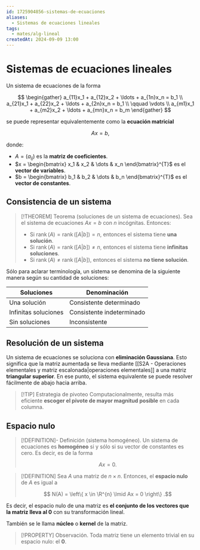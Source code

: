```yaml
---
id: 1725904856-sistemas-de-ecuaciones
aliases:
  - Sistemas de ecuaciones lineales
tags:
  - mates/alg-lineal
createdAt: 2024-09-09 13:00
---
```


# Sistemas de ecuaciones lineales

Un sistema de ecuaciones de la forma

$$
\begin{gather}
a_{11}x_1 + a_{12}x_2 + \ldots + a_{1n}x_n = b_1 \\
a_{21}x_1 + a_{22}x_2 + \ldots + a_{2n}x_n = b_1 \\
\qquad \vdots \\
a_{m1}x_1 + a_{m2}x_2 + \ldots + a_{mn}x_n = b_m
\end{gather}
$$

se puede representar equivalentemente como la **ecuación matricial**

$$
Ax = b
,$$

donde:

- $A = (a_{ij})$ es la **matriz de coeficientes**.
- $x = \begin{bmatrix} x_1 & x_2 & \dots & x_n \end{bmatrix}^{T}$  es el **vector de variables**.
- $b = \begin{bmatrix} b_1 & b_2 & \dots & b_n \end{bmatrix}^{T}$ es el **vector de constantes**.

## Consistencia de un sistema

> [!THEOREM] Teorema (soluciones de un sistema de ecuaciones).
> Sea el sistema de ecuaciones $Ax = b$ con $n$ incógnitas. Entonces:
> 
> - Si $\operatorname{rank}(A) = \operatorname{rank}([A | b]) = n$, entonces el sistema tiene **una solución**.
> - Si $\operatorname{rank}(A) = \operatorname{rank}([A | b]) \neq n$, entonces el sistema tiene **infinitas soluciones**.
> - Si $\operatorname{rank}(A) \neq \operatorname{rank}([A | b])$, entonces el sistema **no tiene solución**.

Sólo para aclarar terminología, un sistema se denomina de la siguiente manera según su cantidad de soluciones:

| Soluciones           | Denominación              |
| -------------------- | ------------------------- |
| Una solución         | Consistente determinado   |
| Infinitas soluciones | Consistente indeterminado |
| Sin soluciones       | Inconsistente             |

## Resolución de un sistema

Un sistema de ecuaciones se soluciona con **eliminación Gaussiana**. Esto significa que la matriz aumentada se lleva mediante [[S2A - Operaciones elementales y matriz escalonada|operaciones elementales]] a una matriz **triangular superior**. En ese punto, el sistema equivalente se puede resolver fácilmente de abajo hacia arriba.

> [!TIP] Estrategia de pivoteo
> Computacionalmente, resulta más eficiente **escoger el pivote de mayor magnitud posible** en cada columna.

## Espacio nulo

> [!DEFINITION]- Definición (sistema homogéneo).
> Un sistema de ecuaciones es **homogéneo** si y sólo si su vector de constantes es cero. Es decir, es de la forma
> 
> $$
> Ax = 0
> .$$

> [!DEFINITION]
> Sea $A$ una matriz de $n \times n$. Entonces, el **espacio nulo** de $A$ es igual a
> 
> $$
> N(A) = \left\{ x \in \R^{n} \lmid Ax = 0 \right\}
> .$$

Es decir, el espacio nulo de una matriz es **el conjunto de los vectores que la matriz lleva al $0$** con su transformación lineal.

También se le llama **núcleo** o **kernel** de la matriz.

> [!PROPERTY] Observación.
> Toda matriz tiene un elemento trivial en su espacio nulo: el $\mathbf{0}$.
